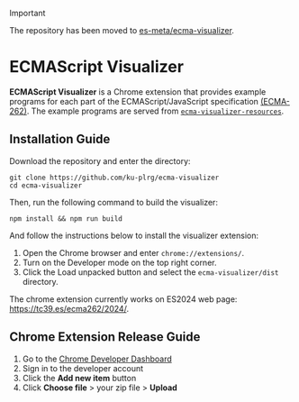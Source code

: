 > [!IMPORTANT]
> The repository has been moved to [es-meta/ecma-visualizer](https://github.com/es-meta/ecma-visualizer).

# ECMAScript Visualizer

**ECMAScript Visualizer** is a Chrome extension that provides example programs for each part of the ECMAScript/JavaScript specification [(ECMA-262)](https://tc39.es/ecma262). The example programs are served from [`ecma-visualizer-resources`](https://github.com/ku-plrg/ecma-visualizer-resources).

## Installation Guide

Download the repository and enter the directory:

```
git clone https://github.com/ku-plrg/ecma-visualizer
cd ecma-visualizer
```

Then, run the following command to build the visualizer:

```
npm install && npm run build
```

And follow the instructions below to install the visualizer extension:

1. Open the Chrome browser and enter `chrome://extensions/`.
2. Turn on the Developer mode on the top right corner.
3. Click the Load unpacked button and select the `ecma-visualizer/dist` directory.

The chrome extension currently works on ES2024 web page: https://tc39.es/ecma262/2024/.

## Chrome Extension Release Guide

1. Go to the [Chrome Developer Dashboard](https://chrome.google.com/webstore/devconsole)
2. Sign in to the developer account
3. Click the **Add new item** button
4. Click **Choose file** > your zip file > **Upload**
